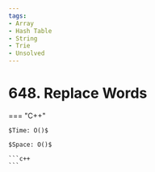 ```yaml
---
tags:
- Array
- Hash Table
- String
- Trie
- Unsolved
---
```



# 648. Replace Words

=== "C++"

    $Time: O()$

    $Space: O()$

    ```c++
    ```